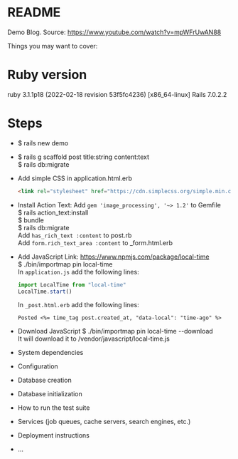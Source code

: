 # README

Demo Blog.
Source: https://www.youtube.com/watch?v=mpWFrUwAN88

Things you may want to cover:

# Ruby version
ruby 3.1.1p18 (2022-02-18 revision 53f5fc4236) [x86_64-linux]
Rails 7.0.2.2

# Steps

- $ rails new demo <br>
- $ rails g scaffold post title:string content:text <br>
  $ rails db:migrate <br>
- Add simple CSS in application.html.erb <br>
  ```html
  <link rel="stylesheet" href="https://cdn.simplecss.org/simple.min.css">
  ```
- Install Action Text:
 Add `gem 'image_processing', '~> 1.2'` to Gemfile <br>
 $ rails action_text:install <br>
 $ bundle <br>
 $ rails db:migrate <br>
 Add `has_rich_text :content` to post.rb <br>
 Add `form.rich_text_area :content` to \_form.html.erb <br>

- Add JavaScript
  Link: https://www.npmjs.com/package/local-time <br>
  $ ./bin/importmap pin local-time <br>
  In `application.js` add the following lines:
  ```js
  import LocalTime from "local-time"
  LocalTime.start()
  ```
  In `_post.html.erb` add the following lines:
  ```erb
  Posted <%= time_tag post.created_at, "data-local": "time-ago" %>
  ```
- Download JavaScript
  $ ./bin/importmap pin local-time --download <br>
  It will download it to /vendor/javascript/local-time.js


* System dependencies

* Configuration

* Database creation

* Database initialization

* How to run the test suite

* Services (job queues, cache servers, search engines, etc.)

* Deployment instructions

* ...
